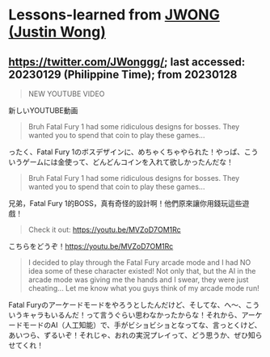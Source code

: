 # Lessons-learned from [JWONG (Justin Wong)](https://twitter.com/JWonggg?ref_src=twsrc%5Egoogle%7Ctwcamp%5Eserp%7Ctwgr%5Eauthor)

## https://twitter.com/JWonggg/; last accessed: 20230129 (Philippine Time); from 20230128

> NEW YOUTUBE VIDEO 

新しいYOUTUBE動画

> Bruh Fatal Fury 1 had some ridiculous designs for bosses. They wanted you to spend that coin to play these games... 

ったく、Fatal Fury 1のボスデザインに、めちゃくちゃやられた！やっぱ、こういうゲームには金使って、どんどんコインを入れて欲しかったんだな！

> Bruh Fatal Fury 1 had some ridiculous designs for bosses. They wanted you to spend that coin to play these games... 

兄弟，Fatal Fury 1的BOSS，真有奇怪的設計啊！他們原來讓你用錢玩這些遊戲！

> Check it out: https://youtu.be/MVZoD7OM1Rc 

こちらをどうぞ！https://youtu.be/MVZoD7OM1Rc


> I decided to play through the Fatal Fury arcade mode and I had NO idea some of these character existed! Not only that, but the AI in the arcade mode was giving me the hands and I swear, they were just cheating... Let me know what you guys think of my arcade mode run!

Fatal Furyのアーケードモードをやろうとしたんだけど、そしてな、へ〜、こういうキャラもいるんだ！って言うぐらい思わなかったからな！それから、アーケードモードのAI（人工知能）で、手がビショビショとなってな、言っとくけど、あいつら、ずるいぞ！それじゃ、おれの実況プレイって、どう思うか、ぜひ知らせてくれ！
